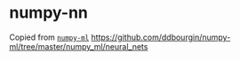# numpy-nn

Copied from [`numpy-ml`](https://github.com/ddbourgin/numpy-ml)
https://github.com/ddbourgin/numpy-ml/tree/master/numpy_ml/neural_nets
